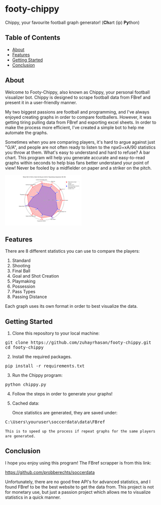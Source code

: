 # footy-chippy

Chippy, your favourite football graph generator!
(**Ch**art (ip) **Py**thon)

## Table of Contents

- [About](#about)
- [Features](#features)
- [Getting Started](#getting-started)
- [Conclusion](#conclusion)

## About

Welcome to Footy-Chippy, also known as Chippy, your personal football visualizer bot. Chippy is designed to scrape football data from FBref and present it in a user-friendly manner.

My two biggest passions are football and programming, and I've always enjoyed creating graphs in order to compare footballers. However, it was getting tiring pulling data from FBref and exporting excel sheets. In order to make the process more efficient, I've created a simple bot to help me automate the graphs.

Sometimes when you are comparing players, it's hard to argue against just "G/A", and people are not often ready to listen to the npxG+xA/90 statistics you throw at them. What's easy to understand and hard to refuse? A bar chart. This program will help you generate accurate and easy-to-read graphs within seconds to help bias fans better understand your point of view! Never be fooled by a midfielder on paper and a striker on the pitch.

<img src="./images/Playmaking.png" alt="Playmaking" style="width:50%;">

## Features

There are 8 different statistics you can use to compare the players:

1. Standard
2. Shooting
3. Final Ball
4. Goal and Shot Creation
5. Playmaking
6. Possession
7. Pass Types
8. Passing Distance

Each graph uses its own format in order to best visualize the data.

## Getting Started

1. Clone this repository to your local machine:

<pre>
git clone https://github.com/zuhayrhasan/footy-chippy.git
cd footy-chippy
</pre>

2. Install the required packages.

<pre>
pip install -r requirements.txt
</pre>

3. Run the Chippy program:

<pre>
python chippy.py
</pre>

4. Follow the steps in order to generate your graphs!

5. Cached data:

    Once statistics are generated, they are saved under:

<pre>
C:\Users\youruser\soccerdata\data\FBref  
</pre>

    This is to speed up the process if repeat graphs for the same players are generated.

## Conclusion

I hope you enjoy using this program! The FBref scrapper is from this link:

https://github.com/probberechts/soccerdata

Unfortunately, there are no good free API's for advanced statistics, and I found FBref to be the best website to get the data from. This project is not for monetary use, but just a passion project which allows me to visualize statistics in a quick manner.
